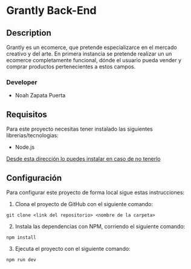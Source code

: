 # Grantly Back-End

## Description

Grantly es un ecomerce, que pretende especializarce en el mercado creativo y del arte.
En primera instancia se pretende realizar un un ecomerce completamente
funcional, dónde el usuario pueda vender y comprar productos pertenecientes a estos campos.

### Developer

- Noah Zapata Puerta

## Requisitos

Para este proyecto necesitas tener instalado las siguientes librerias/tecnologias:

- Node.js

[Desde esta dirección lo puedes instalar en caso de no tenerlo](https://nodejs.org/es/download/)

## Configuración

Para configurar este proyecto de forma local sigue estas instrucciones:

1. Clona el proyecto de GitHub con el siguiente comando:

```
git clone <link del repositorio> <nombre de la carpeta>
```

2. Instala las dependencias con NPM, corriendo el siguiente comando:

```
npm install
```

3. Ejecuta el proyecto con el siguiente comando:

```
npm run dev
```
